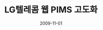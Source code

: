 ---
caption: #what displays in the portfolio grid:
  title: "LG텔레콤 웹 PIMS 고도화"
  subtitle: "LG텔레콤 홈페이지 개인정보 동기화"
  thumbnail: assets/img/portfolio/lgtpims/thumb_lgtpims.png
  
#what displays when the item is clicked:
title: "LG텔레콤 웹 PIMS 고도화"
projecttitle: "프로젝트 설명"
project: "LG텔레콤 메인 웹사이트(http://www.lgtelecom.com/) 중 고객 편의를 위해 제공되어온 회원들의 개인정보(주소록, 일정) 관리 개선을 위한 PIMS 구조 개선 프로젝트<br>주소록, 일정등의 정보의 아웃룩, 엑셀등과 연동기능 제공"
roletitle: "주요역할"
role: "ActiveX 인터페이스 모듈 제작<br>OOM(Outlook Object Model) Interface를 이용하여 MS Office Outlook과 주소록, 일정 연동<br>WAB(Windows Address Book) API를 이용하여 윈도우 주소록 연동<br>Excel, CSV 주소록, 일정 Import/Export 기능 제공<br>VCard, ICalendar Paser 제작<br>Vista UAC 인증을 위한 모듈 분리 작업<br>TDD(Test-driven development)를 활용한 테스트 환경 구축"
datetitle: "참여기간"
startdate: 2009/06
enddate: 2009/11
skilltitle: "개발언어 및 주요기술"
skills:
  - title: "Delphi"
  - title: "WAB"
  - title: "UAC"
  - title: "ActiveX"
linktitle: "링크"
link: "http://www.lgtelecom.com/"
imagetitle: "참고화면"
images:
 - src: assets/img/portfolio/lgtpims/lgtpims_01.png
 - alt: 
date: 2009-11-01
---